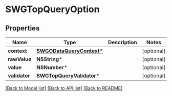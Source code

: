 # SWGTopQueryOption

## Properties
Name | Type | Description | Notes
------------ | ------------- | ------------- | -------------
**context** | [**SWGODataQueryContext***](SWGODataQueryContext.md) |  | [optional] 
**rawValue** | **NSString*** |  | [optional] 
**value** | **NSNumber*** |  | [optional] 
**validator** | [**SWGTopQueryValidator***](SWGTopQueryValidator.md) |  | [optional] 

[[Back to Model list]](../README.md#documentation-for-models) [[Back to API list]](../README.md#documentation-for-api-endpoints) [[Back to README]](../README.md)


